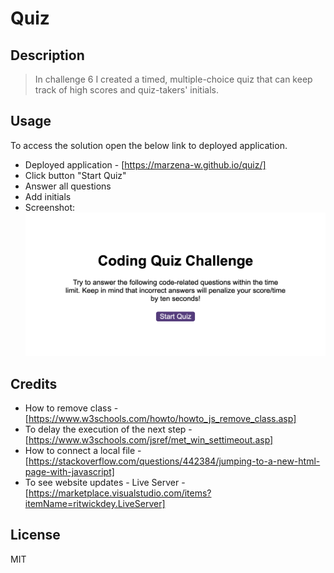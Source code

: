 # Quiz

## Description 
> In challenge 6 I created a timed, multiple-choice quiz that can keep track of high scores and quiz-takers' initials. 


## Usage 
To access the solution open the below link to deployed application.
* Deployed application - [https://marzena-w.github.io/quiz/]
* Click button "Start Quiz"
* Answer all questions
* Add initials
* Screenshot:
![Screenshot](./images/challenge6-quiz.png)


## Credits


* How to remove class - [https://www.w3schools.com/howto/howto_js_remove_class.asp]
* To delay the execution of the next step - [https://www.w3schools.com/jsref/met_win_settimeout.asp]
* How to connect a local file - [https://stackoverflow.com/questions/442384/jumping-to-a-new-html-page-with-javascript]
* To see website updates - Live Server - [https://marketplace.visualstudio.com/items?itemName=ritwickdey.LiveServer]


## License
MIT
